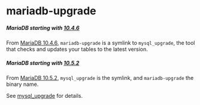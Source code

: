 # mariadb-upgrade

##### MariaDB starting with [10.4.6](/kb/en/mariadb-1046-release-notes/)

From [MariaDB 10.4.6](/kb/en/mariadb-1046-release-notes/), `mariadb-upgrade` is a symlink to `mysql_upgrade`, the tool that checks and updates your tables to the latest version.

##### MariaDB starting with [10.5.2](/kb/en/mariadb-1052-release-notes/)

From [MariaDB 10.5.2](/kb/en/mariadb-1052-release-notes/), `mysql_upgrade` is the symlink, and `mariadb-upgrade` the binary name.

See [mysql_upgrade](/sql-statements-structure/sql-statements/table-statements/mysql_upgrade/) for details.